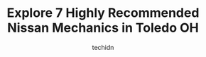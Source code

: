---
layout: ampstory
image: https://images.unsplash.com/photo-1639928845095-b2c86c3cde80?ixlib=rb-4.0.3&ixid=MnwxMjA3fDB8MHxwaG90by1wYWdlfHx8fGVufDB8fHx8&auto=format&fit=crop&w=640&h=853&q=80
author: techidn
featured: false
description: Searching for the finest Nissan Mechanic in Toledo OH, USA? Look no further than the 7 best Nissan Mechanic in the area, where youll find a team of highly qualified professionals ready to h
title: Explore 7 Highly Recommended Nissan Mechanics in Toledo OH
cover:
   title: Explore 7 Highly Recommended Nissan Mechanics in Toledo OH
   subtitle: Rickpate
   background: https://images.unsplash.com/photo-1639928845095-b2c86c3cde80?ixlib=rb-4.0.3&ixid=MnwxMjA3fDB8MHxwaG90by1wYWdlfHx8fGVufDB8fHx8&auto=format&fit=crop&w=640&h=853&q=80

pages: 
 - layout: thirds
   top: <h1>#1 Monroe Auto</h1>
   bottom: "<p>Adam the owner was great. I called on Thursday and was able to get in the next day. Adam helped diagnose starter problem which was intermittent. Adam kept me up to date w</p>"
   background: https://www.knot35.com/toplist/wp-content/uploads/2023/06/best-nissan-mechanic-1-in-toledo-oh-1685839316.jpeg
   backgroundblur: true
 - layout: thirds
   top: <h1>#2 Walts Auto World</h1>
   bottom: "<p>1506 S Byrne Rd, Toledo, OH 43614, United States</p>"
   background: https://www.knot35.com/toplist/wp-content/uploads/2023/06/best-nissan-mechanic-2-in-toledo-oh-1685839317.jpeg
   cta:
      link: https://www.knot35.com/toplist/explore-7-highly-recommended-nissan-mechanics-in-toledo-oh/
      text: Explore 7 Highly Recommended Nissan Mechanics in Toledo OH
 - layout: thirds
   top: <h1>#3 Grangers Automotive - Auto Depot</h1>
   bottom: "<p>329 1st St, Toledo, OH 43605, United States</p>"
   background: https://www.knot35.com/toplist/wp-content/uploads/2023/06/best-nissan-mechanic-3-in-toledo-oh-1685839317.jpeg
   cta:
      link: https://www.knot35.com/toplist/explore-7-highly-recommended-nissan-mechanics-in-toledo-oh/
      text: Explore 7 Highly Recommended Nissan Mechanics in Toledo OH
 - layout: thirds
   top: <h1>#4 Jacksons Automotive</h1>
   bottom: "<p>5615 Angola Rd, Toledo, OH 43615, United States</p>"
   background: https://images.unsplash.com/photo-1632260260864-caf7fde5ec36?ixlib=rb-4.0.3&ixid=MnwxMjA3fDB8MHxwaG90by1wYWdlfHx8fGVufDB8fHx8&auto=format&fit=crop&w=640&h=853&q=80
   cta:
      link: https://www.knot35.com/toplist/explore-7-highly-recommended-nissan-mechanics-in-toledo-oh/
      text: Explore 7 Highly Recommended Nissan Mechanics in Toledo OH
 - layout: thirds
   top: <h1>#5 GONZALEZ AUTOMOTIVE LLC</h1>
   bottom: "<p>329 1st St, Toledo, OH 43605, United States</p>"
   background: https://images.unsplash.com/photo-1561679660-d00ee1e0dc8e?ixlib=rb-4.0.3&ixid=MnwxMjA3fDB8MHxwaG90by1wYWdlfHx8fGVufDB8fHx8&auto=format&fit=crop&w=640&h=853&q=80
   cta:
      link: https://www.knot35.com/toplist/explore-7-highly-recommended-nissan-mechanics-in-toledo-oh/
      text: Explore 7 Highly Recommended Nissan Mechanics in Toledo OH
 - layout: thirds
   top: <h1>#6 Grays Auto Services</h1>
   bottom: "<p>3309 Stickney Ave, Toledo, OH 43608, United States</p>"
   background: https://images.unsplash.com/photo-1549241520-425e3dfc01cb?ixlib=rb-4.0.3&ixid=MnwxMjA3fDB8MHxwaG90by1wYWdlfHx8fGVufDB8fHx8&auto=format&fit=crop&w=640&h=853&q=80
   cta:
      link: https://www.knot35.com/toplist/explore-7-highly-recommended-nissan-mechanics-in-toledo-oh/
      text: Explore 7 Highly Recommended Nissan Mechanics in Toledo OH
 - layout: thirds
   top: <h1>#7 Moses Automotive</h1>
   bottom: "<p>629 W Sylvania Ave, Toledo, OH 43612, United States</p>"
   background: https://images.unsplash.com/photo-1595364397663-fca4f075d796?ixlib=rb-4.0.3&ixid=MnwxMjA3fDB8MHxwaG90by1wYWdlfHx8fGVufDB8fHx8&auto=format&fit=crop&w=640&h=853&q=80
   cta:
      link: https://www.knot35.com/toplist/explore-7-highly-recommended-nissan-mechanics-in-toledo-oh/
      text: Explore 7 Highly Recommended Nissan Mechanics in Toledo OH
 - layout: thirds
   middle: Continue reading...
   background: https://images.unsplash.com/photo-1599422314077-f4dfdaa4cd09?ixlib=rb-4.0.3&ixid=MnwxMjA3fDB8MHxwaG90by1wYWdlfHx8fGVufDB8fHx8&auto=format&fit=crop&w=640&h=853&q=80
   cta:
      link: https://www.knot35.com/toplist/explore-7-highly-recommended-nissan-mechanics-in-toledo-oh/
      text: Explore 7 Highly Recommended Nissan Mechanics in Toledo OH
      
---